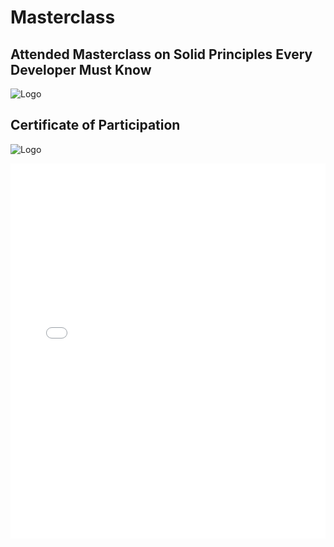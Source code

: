 # Masterclass
## Attended Masterclass on Solid Principles Every Developer Must Know
![Logo](https://github.com/yashraj9011/AIDS-Semester-7/blob/master/Masterclass%20on%20SOLID%20Principles%20Every%20Developer%20Must%20%20Know%20by%20Scaler/Scaler.jpg)

## Certificate of Participation

![Logo](https://github.com/yashraj9011/AIDS-Semester-7/blob/master/Masterclass%20on%20SOLID%20Principles%20Every%20Developer%20Must%20%20Know%20by%20Scaler/certificate%20by%20scaler.jpg)

<embed src="h" width="100%" height="600px" type="application/pdf">
